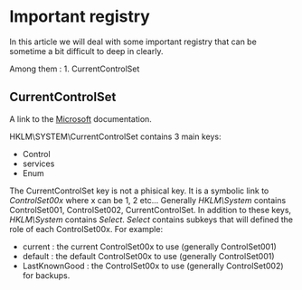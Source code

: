 # Important registry

In this article we will deal with some important registry that can be sometime a bit difficult to deep in clearly.

Among them : 
	1. CurrentControlSet


## CurrentControlSet

A link to the [Microsoft](https://docs.microsoft.com/en-us/windows-hardware/drivers/install/hklm-system-currentcontrolset-control-registry-tree) documentation.

HKLM\SYSTEM\CurrentControlSet contains 3 main keys:
- Control
- services
- Enum

The CurrentControlSet key is not a phisical key. It is a symbolic link to *ControlSet00x* where x can be 1, 2 etc...
Generally *HKLM\System* contains ControlSet001, ControlSet002, CurrentControlSet.
In addition to these keys,  *HKLM\System*  contains *Select*. *Select* contains subkeys that will defined the role of each ControlSet00x.
	For example: 
- current : the current ControlSet00x to use (generally ControlSet001)
- default : the default ControlSet00x to use (generally ControlSet001)
- LastKnownGood : the ControlSet00x to use (generally ControlSet002) for backups.